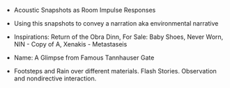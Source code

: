 - Acoustic Snapshots as Room Impulse Responses
- Using this snapshots to convey a narration aka environmental narrative

- Inspirations: Return of the Obra Dinn, For Sale: Baby Shoes, Never Worn, NIN - Copy of A, Xenakis - Metastaseis

- Name: A Glimpse from Famous Tannhauser Gate

- Footsteps and Rain over different materials. Flash Stories. Observation and nondirective interaction.